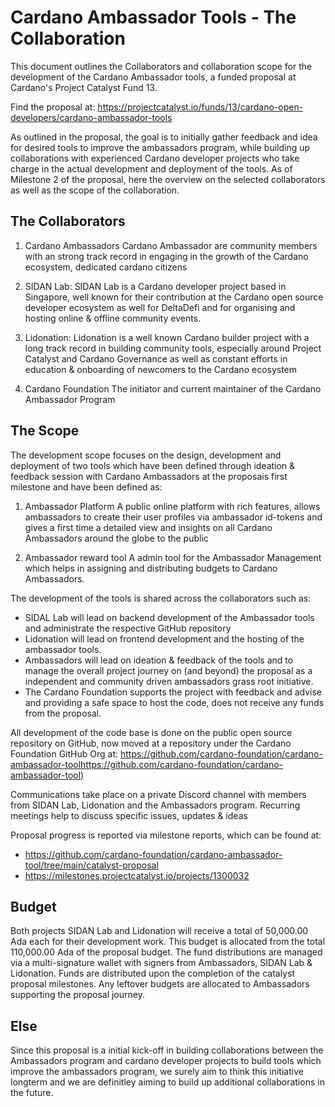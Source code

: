 # Cardano Ambassador Tools - The Collaboration

This document outlines the Collaborators and collaboration scope for the development of the Cardano Ambassador tools, a funded proposal at Cardano's Project Catalyst Fund 13.

Find the proposal at:
https://projectcatalyst.io/funds/13/cardano-open-developers/cardano-ambassador-tools

As outlined in the proposal, the goal is to initially gather feedback and idea for desired tools to improve the ambassadors program, while building up collaborations with experienced Cardano developer projects who take charge in the actual development and deployment of the tools.
As of Milestone 2 of the proposal, here the overview on the selected collaborators as well as the scope of the collaboration.

## The Collaborators

1) Cardano Ambassadors
Cardano Ambassador are community members with an strong track record in engaging in the growth of the Cardano ecosystem, dedicated cardano citizens

2) SIDAN Lab:
SIDAN Lab is a Cardano developer project based in Singapore, well known for their contribution at the Cardano open source developer ecosystem as well for DeltaDefi and for organising and hosting online & offline community events.

3) Lidonation:
Lidonation is a well known Cardano builder project with a long track record in building community tools, especially around Project Catalyst and Cardano Governance as well as constant efforts in education & onboarding of newcomers to the Cardano ecosystem

4) Cardano Foundation
The initiator and current maintainer of the Cardano Ambassador Program


## The Scope

The development scope focuses on the design, development and deployment of two tools which have been defined through ideation & feedback session with Cardano Ambassadors at the proposais first milestone and have been defined as:

1) Ambassador Platform
A public online platform with rich features, allows ambassadors to create their user profiles via ambassador id-tokens and gives a first time a detailed view and insights on all Cardano Ambassadors around the globe to the public

2) Ambassador reward tool
A admin tool for the Ambassador Management which helps in assigning and distributing budgets to Cardano Ambassadors.

The development of the tools is shared across the collaborators such as: 
- SIDAL Lab will lead on backend development of the Ambassador tools and administrate the respective GitHub repository
- Lidonation will lead on frontend development and the hosting of the ambassador tools. 
- Ambassadors will lead on ideation & feedback of the tools and to manage the overall project journey on (and beyond) the proposal as a independent and community driven ambassadors grass root initiative. 
- The Cardano Foundation supports the project with feedback and advise and providing a safe space to host the code, does not receive any funds from the proposal.

All development of the code base is done on the public open source repository on GitHub, now moved at a repository under the Cardano Foundation GitHub Org at: https://github.com/cardano-foundation/cardano-ambassador-toolhttps://github.com/cardano-foundation/cardano-ambassador-tool)

Communications take place on a private Discord channel with members from SIDAN Lab, Lidonation and the Ambassadors program. Recurring meetings help to discuss specific issues, updates & ideas

Proposal progress is reported via milestone reports, which can be found at:
- https://github.com/cardano-foundation/cardano-ambassador-tool/tree/main/catalyst-proposal
- https://milestones.projectcatalyst.io/projects/1300032

## Budget
Both projects SIDAN Lab and Lidonation will receive a total of 50,000.00 Ada each for their development work. This budget is allocated from the total 110,000.00 Ada of the proposal budget.  The fund distributions are managed via a multi-signature wallet with signers from Ambassadors, SIDAN Lab & Lidonation. Funds are distributed upon the completion of the catalyst proposal milestones. Any leftover budgets are allocated to Ambassadors supporting the proposal journey.

## Else
Since this proposal is a initial kick-off in building collaborations between the Ambassadors program and cardano developer projects to build tools which improve the ambassadors program, we surely aim to think this initiative longterm and we are definitley aiming to build up additional collaborations in the future.
